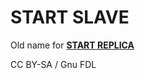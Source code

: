 # START SLAVE

Old name for [**START REPLICA**](../../../../reference/sql-statements/administrative-sql-statements/replication-statements/start-replica.md)

CC BY-SA / Gnu FDL
